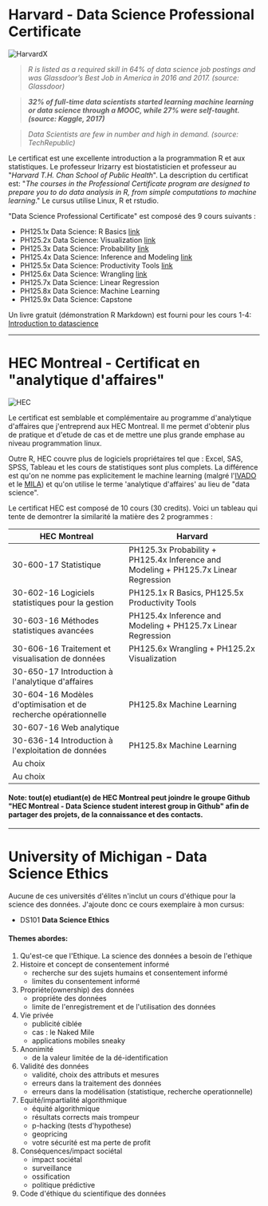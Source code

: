 # Harvard - Data Science Professional Certificate

![HarvardX](https://www.edx.org/sites/default/files/school/image/banner/harvardx.jpg)

> *R is listed as a required skill in 64% of data science job postings and was Glassdoor’s Best Job in America in 2016 and 2017. (source: Glassdoor)*

> ***32% of full-time data scientists started learning machine learning or data science through a MOOC, while 27% were self-taught. (source: Kaggle, 2017)***

> *Data Scientists are few in number and high in demand. (source: TechRepublic)*


Le certificat est une excellente introduction a la programmation R et aux statistiques. Le professeur Irizarry est biostatisticien et professeur au "*Harvard T.H. Chan School of Public Health*". La description du certificat est: "*The courses in the Professional Certificate program are designed to prepare you to do data analysis in R, from simple computations to machine learning*." Le cursus utilise Linux, R et rstudio.

"Data Science Professional Certificate" est composé des 9 cours suivants :

* PH125.1x Data Science: R Basics
[link](https://courses.edx.org/certificates/3bd6534cff1441729903746548aa0314)
* PH125.2x Data Science: Visualization [link](https://courses.edx.org/certificates/64d48644f39f4607b71a7350c2c58d3c)
* PH125.3x Data Science: Probability [link](https://courses.edx.org/certificates/678f8521863f47ac88888547c41ae916)
* PH125.4x Data Science: Inference and Modeling [link](https://courses.edx.org/certificates/3a01e2901dde48618d7ec0db8034a60e)
* PH125.5x Data Science: Productivity Tools
[link](https://courses.edx.org/certificates/6ef7b5368b714d00a4608c7575e41dc0)
* PH125.6x Data Science: Wrangling
[link](https://courses.edx.org/certificates/b126c78808f940d18839ac3ffeef2e3f)
* PH125.7x Data Science: Linear Regression
* PH125.8x Data Science: Machine Learning
* PH125.9x Data Science: Capstone

Un livre gratuit (démonstration R Markdown) est fourni pour les cours 1-4: [Introduction to datascience](https://rafalab.github.io/dsbook/)

----------
# HEC Montreal - Certificat en "analytique d'affaires"

![HEC](https://www.hec.ca/images/comelect/d-decou-lg.jpg)

Le certificat est semblable et complémentaire au programme d'analytique d'affaires que j'entreprend aux HEC Montreal. Il me permet d'obtenir plus de pratique et d'etude de cas et de mettre une plus grande emphase au niveau programmation linux.

Outre R, HEC couvre plus de logiciels propriétaires tel que : Excel, SAS, SPSS, Tableau et les cours de statistiques sont plus complets. La différence est qu'on ne nomme pas explicitement le machine learning (malgré l'[IVADO](https://ivado.ca/en/) et le [MILA](https://mila.quebec/en/)) et qu'on utilise le terme 'analytique d'affaires' au lieu de "data science".

Le certificat HEC est composé de 10 cours (30 credits). Voici un tableau qui tente de demontrer la similarité la matière des 2 programmes :

| HEC Montreal | Harvard |
| --- | --- |
|30-600-17 Statistique | PH125.3x Probability + PH125.4x Inference and Modeling + PH125.7x Linear Regression |
|30-602-16 Logiciels statistiques pour la gestion | PH125.1x R Basics, PH125.5x Productivity Tools |
|30-603-16 Méthodes statistiques avancées |  PH125.4x Inference and Modeling + PH125.7x Linear Regression |
|30-606-16 Traitement et visualisation de données| PH125.6x Wrangling + PH125.2x Visualization |
|30-650-17 Introduction à l'analytique d'affaires| |
|30-604-16 Modèles d'optimisation et de recherche opérationnelle | PH125.8x Machine Learning|
|30-607-16 Web analytique| |
|30-636-14 Introduction à l'exploitation de données | PH125.8x Machine Learning |
| Au choix | |
| Au choix | |

#### Note: tout(e) etudiant(e) de HEC Montreal peut joindre le groupe Github "HEC Montreal - Data Science student interest group in Github" afin de partager des projets, de la connaissance et des contacts.

----------
# University of Michigan - Data Science Ethics

Aucune de ces universités d'élites n'inclut un cours d'éthique pour la science des données. J'ajoute donc ce cours exemplaire à mon cursus:

* DS101 **Data Science Ethics**

#### Themes abordes:

1. Qu'est-ce que l'Ethique. La science des données a besoin de l'ethique
2. Histoire et concept de consentement informé
   - recherche sur des sujets humains et consentement informé
   - limites du consentement informé
3. Propriéte(ownership) des données
   - propriéte des données
   - limite de l'enregistrement et de l'utilisation des données
4. Vie privée
   - publicité ciblée
   - cas : le Naked Mile
   - applications mobiles sneaky
5. Anonimité
   - de la valeur limitée de la dé-identification
6. Validité des données
   - validité, choix des attributs et mesures
   - erreurs dans la traitement des données
   - erreurs dans la modélisation (statistique, recherche operationnelle)
7. Equité/impartialité algorithmique
   - équité algorithmique
   - résultats corrects mais trompeur
   - p-hacking (tests d'hypothese)
   - geopricing
   - votre sécurité est ma perte de profit
8. Conséquences/impact sociétal
   - impact sociétal
   - surveillance
   - ossification
   - politique prédictive
9. Code d'éthique du scientifique des données
